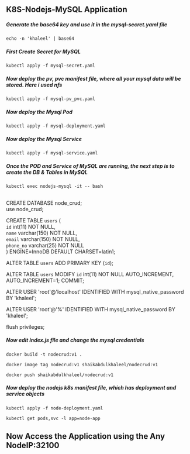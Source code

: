 ## K8S-Nodejs-MySQL Application

##### Generate the base64 key and use it in the mysql-secret.yaml file #####
`echo -n 'khaleel' | base64`

##### First Create Secret for MySQL #####
`kubectl apply -f mysql-secret.yaml`

##### Now deploy the pv, pvc manifest file, where all your mysql data will be stored. Here i used nfs #####
`kubectl apply -f mysql-pv_pvc.yaml`

##### Now deploy the Mysql Pod #####
`kubectl apply -f mysql-deployment.yaml`

##### Now deploy the Mysql Service #####
`kubectl apply -f mysql-service.yaml`

##### Once the POD and Service of MySQL are running, the next step is to create the DB & Tables in MySQL #####
`kubectl exec nodejs-mysql -it -- bash`
##
CREATE DATABASE node_crud; <br />
use node_crud;<br />

CREATE TABLE `users` (<br />
  `id` int(11) NOT NULL,<br />
  `name` varchar(150) NOT NULL,<br />
  `email` varchar(150) NOT NULL,<br />
  `phone_no` varchar(25) NOT NULL<br />
) ENGINE=InnoDB DEFAULT CHARSET=latin1; <br />

ALTER TABLE `users` ADD PRIMARY KEY (`id`);<br />

ALTER TABLE `users` MODIFY `id` int(11) NOT NULL AUTO_INCREMENT, AUTO_INCREMENT=1; COMMIT;<br />

ALTER USER 'root'@'localhost' IDENTIFIED WITH mysql_native_password BY 'khaleel';<br />

ALTER USER 'root'@'%' IDENTIFIED WITH mysql_native_password BY 'khaleel';<br />

flush privileges;<br />

##### Now edit index.js file and change the mysql credentials #####
`docker build -t nodecrud:v1 .`

`docker image tag nodecrud:v1 shaikabdulkhaleel/nodecrud:v1`

`docker push shaikabdulkhaleel/nodecrud:v1`

##### Now deploy the nodejs k8s manifest file, which has deployment and service objects #####
`kubectl apply -f node-deployment.yaml`

`kubectl get pods,svc -l app=node-app`

## Now Access the Application using the Any NodeIP:32100 ##


